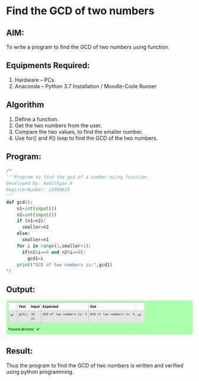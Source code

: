 # Find the GCD of two numbers

## AIM:
To write a program to find the GCD of two numbers using function.

## Equipments Required:
1. Hardware – PCs
2. Anaconda – Python 3.7 Installation / Moodle-Code Runner

## Algorithm
1. Define a function.
2. Get the two numbers from the user.
3. Compare the two values, to find the smaller number.
4. Use for() and if() loop to find the GCD of the two numbers.

## Program:
```python
/*
'''Program to find the gcd of a number using function.
Developed by: Aadithyan R
RegisterNumber: 22000618
'''
def gcd():
    n1=int(input())
    n2=int(input())
    if (n1>n2):
      smaller=n2
    else:
      smaller=n1
    for i in range(1,smaller+1):
      if(n1%i==0 and n2%i==0):
        gcd1=i
    print("GCD of two numbers is:",gcd1)  
*/
```

## Output:
![output](gcd.png)


## Result:
Thus the program to find the GCD of two numbers is written and verified using python programming.
